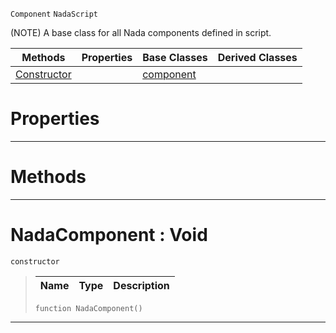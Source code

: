  `Component` `NadaScript`



(NOTE) A base class for all Nada components defined in script.

|Methods|Properties|Base Classes|Derived Classes|
|---|---|---|---|
|[Constructor](nadacomponent.md#nadacomponent-void)| |[component](component.md)| |


 #  Properties


---  
 #  Methods


---  
 #  NadaComponent : Void

 `constructor`

> 
> |Name|Type|Description|
> |---|---|---|
> ```TS:Nada
> function NadaComponent()
> ``` 


---  
 

 